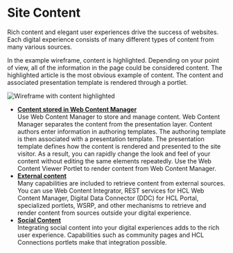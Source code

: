 # Site Content


Rich content and elegant user experiences drive the success of websites. Each digital experience consists of many different types of content from many various sources.

In the example wireframe, content is highlighted. Depending on your point of view, all of the information in the page could be considered content. The highlighted article is the most obvious example of content. The content and associated presentation template is rendered through a portlet.

![Wireframe with content highlighted](../../../../images/wireframe_content.jpg)


-   **[Content stored in Web Content Manager](site-content-wcm.md)**  
Use Web Content Manager to store and manage content. Web Content Manager separates the content from the presentation layer. Content authors enter information in authoring templates. The authoring template is then associated with a presentation template. The presentation template defines how the content is rendered and presented to the site visitor. As a result, you can rapidly change the look and feel of your content without editing the same elements repeatedly. Use the Web Content Viewer Portlet to render content from Web Content Manager.
-   **[External content](site_external_content.md)**  
Many capabilities are included to retrieve content from external sources. You can use Web Content Integrator, REST services for HCL Web Content Manager, Digital Data Connector \(DDC\) for HCL Portal, specialized portlets, WSRP, and other mechanisms to retrieve and render content from sources outside your digital experience.
-   **[Social Content](site_social_content.md)**  
Integrating social content into your digital experiences adds to the rich user experience. Capabilities such as community pages and HCL Connections portlets make that integration possible.

